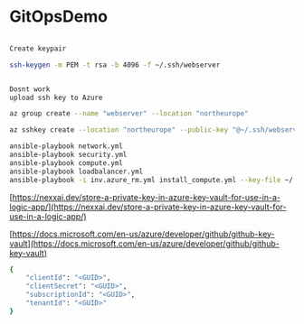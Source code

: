 # GitOpsDemo

```bash

Create keypair

ssh-keygen -m PEM -t rsa -b 4096 -f ~/.ssh/webserver


Dosnt work
upload ssh key to Azure

az group create --name "webserver" --location "northeurope"

az sshkey create --location "northeurope" --public-key "@~/.ssh/webserver.pub" --resource-group "webserver" --name "webserverSshPublicKey"

```

```bash
ansible-playbook network.yml
ansible-playbook security.yml
ansible-playbook compute.yml
ansible-playbook loadbalancer.yml
ansible-playbook -i inv.azure_rm.yml install_compute.yml --key-file ~/.ssh/webserver -e "ansible_user=azureuser"

```

[https://nexxai.dev/store-a-private-key-in-azure-key-vault-for-use-in-a-logic-app/](https://nexxai.dev/store-a-private-key-in-azure-key-vault-for-use-in-a-logic-app/)

[https://docs.microsoft.com/en-us/azure/developer/github/github-key-vault](https://docs.microsoft.com/en-us/azure/developer/github/github-key-vault)

```bash
{
    "clientId": "<GUID>",
    "clientSecret": "<GUID>",
    "subscriptionId": "<GUID>",
    "tenantId": "<GUID>"
}

```
